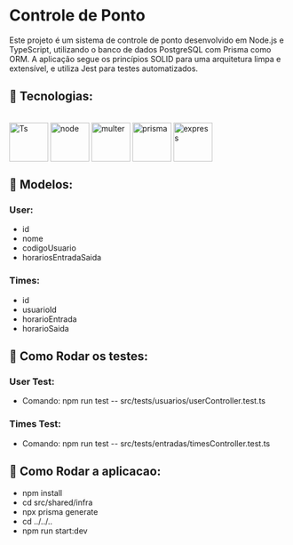 <h1>Controle de Ponto</h1>

<p>Este projeto é um sistema de controle de ponto desenvolvido em Node.js e TypeScript, utilizando o banco de dados PostgreSQL com Prisma como ORM. A aplicação segue os princípios SOLID para uma arquitetura limpa e extensível, e utiliza Jest para testes automatizados.</p>

<h2>🚀 Tecnologias: </h2>

 <div style="display: inline_block"><br>
  <a href="https://www.typescriptlang.org/" target="_BLANK">    <img align="center" alt="Ts" height="70" width="70" src="https://i.imgur.com/UIp79so.png"></a> 
  <a href="https://nodejs.org/en" target="_blank">   <img align="center" alt="node" height="70" width="70" src="https://i.imgur.com/sHP6CDY.png"></a> 
  <a href="https://www.npmjs.com/package/multer" target="_blank">   <img align="center" alt="multer" height="70" width="70" src="https://i.imgur.com/eMBoOMe.png"></a> 
  <a href="https://www.prisma.io/" target="_blank">   <img align="center" alt="prisma" height="70" width="70" src="https://i.imgur.com/fUjiKPd.png"></a> 
  <a href="https://expressjs.com/pt-br/" target="_blank">   <img align="center" alt="express" height="70" width="70" src="https://i.imgur.com/taK0j4r.png"></a> 
</div>

<h2>🚀 Modelos: </h2>
<h3>User: </h3>
<ul>
 <li>
  id
 </li>
 <li>
  nome 
 </li>
 <li>
  codigoUsuario
 </li>
 <li>
  horariosEntradaSaida
 </li>
</ul>
    
<h3>Times: </h3>
<ul>
 <li>
  id
 </li>
 <li>
  usuarioId
 </li>
 <li>
  horarioEntrada
 </li>
 <li>
  horarioSaida
 </li>
</ul>


<h2>🚀 Como Rodar os testes: </h2>
<h3>User Test: </h3>
<ul>
 <li>
  Comando: npm run test -- src/tests/usuarios/userController.test.ts
 </li>
</ul>

<h3>Times Test: </h3>
<ul>
 <li>
  Comando: npm run test -- src/tests/entradas/timesController.test.ts
 </li>
</ul>

<h2>🚀 Como Rodar a aplicacao: </h2>
<ul>
 <li>
  npm install
 </li>
 <li>
  cd src/shared/infra
 </li>
 <li>
  npx prisma generate
 </li>
 <li>
  cd ../../..
 </li>
 <li>
  npm run start:dev
 </li>
</ul>
